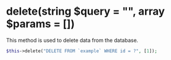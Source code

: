# delete(string $query = "", array $params = [])
This method is used to delete data from the database.

```php
$this->delete("DELETE FROM `example` WHERE id = ?", [1]);
```
